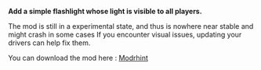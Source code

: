 **Add a simple flashlight whose light is visible to all players.**

The mod is still in a experimental state, and thus is nowhere near stable and might crash in some cases If you encounter visual issues, updating your drivers can help fix them.


You can download the mod here :
[Modrhint](https://modrinth.com/mod/simple-flashlight)
